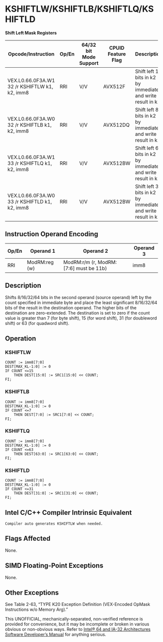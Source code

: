 # KSHIFTLW/KSHIFTLB/KSHIFTLQ/KSHIFTLD

**Shift Left Mask Registers**

| Opcode/Instruction                            | Op/En | 64/32 bit Mode Support | CPUID Feature Flag | Description                                                   |
| --------------------------------------------- | ----- | ---------------------- | ------------------ | ------------------------------------------------------------- |
| VEX.L0.66.0F3A.W1 32 /r KSHIFTLW k1, k2, imm8 | RRI   | V/V                    | AVX512F            | Shift left 16 bits in k2 by immediate and write result in k1. |
| VEX.L0.66.0F3A.W0 32 /r KSHIFTLB k1, k2, imm8 | RRI   | V/V                    | AVX512DQ           | Shift left 8 bits in k2 by immediate and write result in k1.  |
| VEX.L0.66.0F3A.W1 33 /r KSHIFTLQ k1, k2, imm8 | RRI   | V/V                    | AVX512BW           | Shift left 64 bits in k2 by immediate and write result in k1. |
| VEX.L0.66.0F3A.W0 33 /r KSHIFTLD k1, k2, imm8 | RRI   | V/V                    | AVX512BW           | Shift left 32 bits in k2 by immediate and write result in k1. |

## Instruction Operand Encoding

| Op/En | Operand 1     | Operand 2                              | Operand 3 |
| ----- | ------------- | -------------------------------------- | --------- |
| RRI   | ModRM:reg (w) | ModRM:r/m (r, ModRM:[7:6] must be 11b) | imm8      |

## Description

Shifts 8/16/32/64 bits in the second operand (source operand) left by the count specified in immediate byte and place the least significant 8/16/32/64 bits of the result in the destination operand. The higher bits of the destination are zero-extended. The destination is set to zero if the count value is greater than 7 (for byte shift), 15 (for word shift), 31 (for doubleword shift) or 63 (for quadword shift).

## Operation

### KSHIFTLW

```
COUNT := imm8[7:0]
DEST[MAX_KL-1:0] := 0
IF COUNT <=15
    THEN DEST[15:0] := SRC1[15:0] << COUNT;
FI;

```

### KSHIFTLB

```
COUNT := imm8[7:0]
DEST[MAX_KL-1:0] := 0
IF COUNT <=7
    THEN DEST[7:0] := SRC1[7:0] << COUNT;
FI;

```

### KSHIFTLQ

```
COUNT := imm8[7:0]
DEST[MAX_KL-1:0] := 0
IF COUNT <=63
    THEN DEST[63:0] := SRC1[63:0] << COUNT;
FI;

```

### KSHIFTLD

```
COUNT := imm8[7:0]
DEST[MAX_KL-1:0] := 0
IF COUNT <=31
    THEN DEST[31:0] := SRC1[31:0] << COUNT;
FI;

```

## Intel C/C++ Compiler Intrinsic Equivalent

```
Compiler auto generates KSHIFTLW when needed.

```

## Flags Affected

None.

## SIMD Floating-Point Exceptions

None.

## Other Exceptions

See Table 2-63, “TYPE K20 Exception Definition (VEX-Encoded OpMask Instructions w/o Memory Arg).”

This UNOFFICIAL, mechanically-separated, non-verified reference is provided for convenience, but it may be
incomplete or broken in various obvious or non-obvious
ways. Refer to [Intel® 64 and IA-32 Architectures Software Developer’s Manual](https://software.intel.com/en-us/download/intel-64-and-ia-32-architectures-sdm-combined-volumes-1-2a-2b-2c-2d-3a-3b-3c-3d-and-4) for anything serious.

